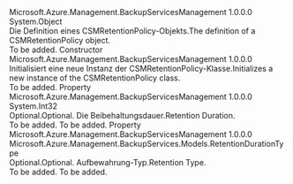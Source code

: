 <Type Name="CSMRetentionPolicy" FullName="Microsoft.Azure.Management.BackupServices.Models.CSMRetentionPolicy">
  <TypeSignature Language="C#" Value="public class CSMRetentionPolicy" />
  <TypeSignature Language="ILAsm" Value=".class public auto ansi beforefieldinit CSMRetentionPolicy extends System.Object" />
  <TypeSignature Language="DocId" Value="T:Microsoft.Azure.Management.BackupServices.Models.CSMRetentionPolicy" />
  <TypeSignature Language="VB.NET" Value="Public Class CSMRetentionPolicy" />
  <TypeSignature Language="F#" Value="type CSMRetentionPolicy = class" />
  <AssemblyInfo>
    <AssemblyName>Microsoft.Azure.Management.BackupServicesManagement</AssemblyName>
    <AssemblyVersion>1.0.0.0</AssemblyVersion>
  </AssemblyInfo>
  <Base>
    <BaseTypeName>System.Object</BaseTypeName>
  </Base>
  <Interfaces />
  <Docs>
    <summary>
            <span data-ttu-id="ecf13-101">Die Definition eines CSMRetentionPolicy-Objekts.</span><span class="sxs-lookup"><span data-stu-id="ecf13-101">The definition of a CSMRetentionPolicy object.</span></span>
            </summary>
    <remarks>To be added.</remarks>
  </Docs>
  <Members>
    <Member MemberName=".ctor">
      <MemberSignature Language="C#" Value="public CSMRetentionPolicy ();" />
      <MemberSignature Language="ILAsm" Value=".method public hidebysig specialname rtspecialname instance void .ctor() cil managed" />
      <MemberSignature Language="DocId" Value="M:Microsoft.Azure.Management.BackupServices.Models.CSMRetentionPolicy.#ctor" />
      <MemberSignature Language="VB.NET" Value="Public Sub New ()" />
      <MemberType>Constructor</MemberType>
      <AssemblyInfo>
        <AssemblyName>Microsoft.Azure.Management.BackupServicesManagement</AssemblyName>
        <AssemblyVersion>1.0.0.0</AssemblyVersion>
      </AssemblyInfo>
      <Parameters />
      <Docs>
        <summary>
            <span data-ttu-id="ecf13-102">Initialisiert eine neue Instanz der CSMRetentionPolicy-Klasse.</span><span class="sxs-lookup"><span data-stu-id="ecf13-102">Initializes a new instance of the CSMRetentionPolicy class.</span></span>
            </summary>
        <remarks>To be added.</remarks>
      </Docs>
    </Member>
    <Member MemberName="RetentionDuration">
      <MemberSignature Language="C#" Value="public int RetentionDuration { get; set; }" />
      <MemberSignature Language="ILAsm" Value=".property instance int32 RetentionDuration" />
      <MemberSignature Language="DocId" Value="P:Microsoft.Azure.Management.BackupServices.Models.CSMRetentionPolicy.RetentionDuration" />
      <MemberSignature Language="VB.NET" Value="Public Property RetentionDuration As Integer" />
      <MemberSignature Language="F#" Value="member this.RetentionDuration : int with get, set" Usage="Microsoft.Azure.Management.BackupServices.Models.CSMRetentionPolicy.RetentionDuration" />
      <MemberType>Property</MemberType>
      <AssemblyInfo>
        <AssemblyName>Microsoft.Azure.Management.BackupServicesManagement</AssemblyName>
        <AssemblyVersion>1.0.0.0</AssemblyVersion>
      </AssemblyInfo>
      <ReturnValue>
        <ReturnType>System.Int32</ReturnType>
      </ReturnValue>
      <Docs>
        <summary>
            <span data-ttu-id="ecf13-103">Optional.</span><span class="sxs-lookup"><span data-stu-id="ecf13-103">Optional.</span></span> <span data-ttu-id="ecf13-104">Die Beibehaltungsdauer.</span><span class="sxs-lookup"><span data-stu-id="ecf13-104">Retention Duration.</span></span>
            </summary>
        <value>To be added.</value>
        <remarks>To be added.</remarks>
      </Docs>
    </Member>
    <Member MemberName="RetentionType">
      <MemberSignature Language="C#" Value="public Microsoft.Azure.Management.BackupServices.Models.RetentionDurationType RetentionType { get; set; }" />
      <MemberSignature Language="ILAsm" Value=".property instance valuetype Microsoft.Azure.Management.BackupServices.Models.RetentionDurationType RetentionType" />
      <MemberSignature Language="DocId" Value="P:Microsoft.Azure.Management.BackupServices.Models.CSMRetentionPolicy.RetentionType" />
      <MemberSignature Language="VB.NET" Value="Public Property RetentionType As RetentionDurationType" />
      <MemberSignature Language="F#" Value="member this.RetentionType : Microsoft.Azure.Management.BackupServices.Models.RetentionDurationType with get, set" Usage="Microsoft.Azure.Management.BackupServices.Models.CSMRetentionPolicy.RetentionType" />
      <MemberType>Property</MemberType>
      <AssemblyInfo>
        <AssemblyName>Microsoft.Azure.Management.BackupServicesManagement</AssemblyName>
        <AssemblyVersion>1.0.0.0</AssemblyVersion>
      </AssemblyInfo>
      <ReturnValue>
        <ReturnType>Microsoft.Azure.Management.BackupServices.Models.RetentionDurationType</ReturnType>
      </ReturnValue>
      <Docs>
        <summary>
            <span data-ttu-id="ecf13-105">Optional.</span><span class="sxs-lookup"><span data-stu-id="ecf13-105">Optional.</span></span> <span data-ttu-id="ecf13-106">Aufbewahrung-Typ.</span><span class="sxs-lookup"><span data-stu-id="ecf13-106">Retention Type.</span></span>
            </summary>
        <value>To be added.</value>
        <remarks>To be added.</remarks>
      </Docs>
    </Member>
  </Members>
</Type>